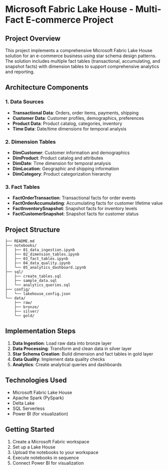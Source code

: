 # Microsoft Fabric Lake House - Multi-Fact E-commerce Project

## Project Overview
This project implements a comprehensive Microsoft Fabric Lake House solution for an e-commerce business using star schema design patterns. The solution includes multiple fact tables (transactional, accumulating, and snapshot facts) with dimension tables to support comprehensive analytics and reporting.

## Architecture Components

### 1. Data Sources
- **Transactional Data**: Orders, order items, payments, shipping
- **Customer Data**: Customer profiles, demographics, preferences
- **Product Data**: Product catalog, categories, inventory
- **Time Data**: Date/time dimensions for temporal analysis

### 2. Dimension Tables
- **DimCustomer**: Customer information and demographics
- **DimProduct**: Product catalog and attributes
- **DimDate**: Time dimension for temporal analysis
- **DimLocation**: Geographic and shipping information
- **DimCategory**: Product categorization hierarchy

### 3. Fact Tables
- **FactOrderTransaction**: Transactional facts for order events
- **FactOrderAccumulating**: Accumulating facts for customer lifetime value
- **FactInventorySnapshot**: Snapshot facts for inventory levels
- **FactCustomerSnapshot**: Snapshot facts for customer status

## Project Structure
```
├── README.md
├── notebooks/
│   ├── 01_data_ingestion.ipynb
│   ├── 02_dimension_tables.ipynb
│   ├── 03_fact_tables.ipynb
│   ├── 04_data_quality.ipynb
│   └── 05_analytics_dashboard.ipynb
├── sql/
│   ├── create_tables.sql
│   ├── sample_data.sql
│   └── analytics_queries.sql
├── config/
│   └── lakehouse_config.json
└── data/
    ├── raw/
    ├── bronze/
    ├── silver/
    └── gold/
```

## Implementation Steps
1. **Data Ingestion**: Load raw data into bronze layer
2. **Data Processing**: Transform and clean data in silver layer
3. **Star Schema Creation**: Build dimension and fact tables in gold layer
4. **Data Quality**: Implement data quality checks
5. **Analytics**: Create analytical queries and dashboards

## Technologies Used
- Microsoft Fabric Lake House
- Apache Spark (PySpark)
- Delta Lake
- SQL Serverless
- Power BI (for visualization)

## Getting Started
1. Create a Microsoft Fabric workspace
2. Set up a Lake House
3. Upload the notebooks to your workspace
4. Execute notebooks in sequence
5. Connect Power BI for visualization 